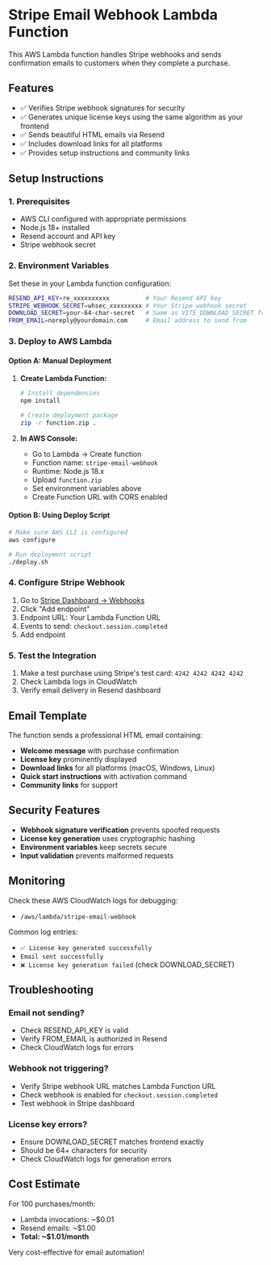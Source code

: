 # Stripe Email Webhook Lambda Function

This AWS Lambda function handles Stripe webhooks and sends confirmation emails to customers when they complete a purchase.

## Features

- ✅ Verifies Stripe webhook signatures for security
- ✅ Generates unique license keys using the same algorithm as your frontend
- ✅ Sends beautiful HTML emails via Resend
- ✅ Includes download links for all platforms
- ✅ Provides setup instructions and community links

## Setup Instructions

### 1. Prerequisites

- AWS CLI configured with appropriate permissions
- Node.js 18+ installed
- Resend account and API key
- Stripe webhook secret

### 2. Environment Variables

Set these in your Lambda function configuration:

```bash
RESEND_API_KEY=re_xxxxxxxxxx          # Your Resend API key
STRIPE_WEBHOOK_SECRET=whsec_xxxxxxxxx # Your Stripe webhook secret
DOWNLOAD_SECRET=your-64-char-secret   # Same as VITE_DOWNLOAD_SECRET from frontend
FROM_EMAIL=noreply@yourdomain.com     # Email address to send from
```

### 3. Deploy to AWS Lambda

#### Option A: Manual Deployment

1. **Create Lambda Function:**
   ```bash
   # Install dependencies
   npm install

   # Create deployment package
   zip -r function.zip .
   ```

2. **In AWS Console:**
   - Go to Lambda → Create function
   - Function name: `stripe-email-webhook`
   - Runtime: Node.js 18.x
   - Upload `function.zip`
   - Set environment variables above
   - Create Function URL with CORS enabled

#### Option B: Using Deploy Script

```bash
# Make sure AWS CLI is configured
aws configure

# Run deployment script
./deploy.sh
```

### 4. Configure Stripe Webhook

1. Go to [Stripe Dashboard → Webhooks](https://dashboard.stripe.com/webhooks)
2. Click "Add endpoint"
3. Endpoint URL: Your Lambda Function URL
4. Events to send: `checkout.session.completed`
5. Add endpoint

### 5. Test the Integration

1. Make a test purchase using Stripe's test card: `4242 4242 4242 4242`
2. Check Lambda logs in CloudWatch
3. Verify email delivery in Resend dashboard

## Email Template

The function sends a professional HTML email containing:

- **Welcome message** with purchase confirmation
- **License key** prominently displayed
- **Download links** for all platforms (macOS, Windows, Linux)
- **Quick start instructions** with activation command
- **Community links** for support

## Security Features

- **Webhook signature verification** prevents spoofed requests
- **License key generation** uses cryptographic hashing
- **Environment variables** keep secrets secure
- **Input validation** prevents malformed requests

## Monitoring

Check these AWS CloudWatch logs for debugging:
- `/aws/lambda/stripe-email-webhook`

Common log entries:
- `✅ License key generated successfully`
- `Email sent successfully`
- `❌ License key generation failed` (check DOWNLOAD_SECRET)

## Troubleshooting

### Email not sending?
- Check RESEND_API_KEY is valid
- Verify FROM_EMAIL is authorized in Resend
- Check CloudWatch logs for errors

### Webhook not triggering?
- Verify Stripe webhook URL matches Lambda Function URL
- Check webhook is enabled for `checkout.session.completed`
- Test webhook in Stripe dashboard

### License key errors?
- Ensure DOWNLOAD_SECRET matches frontend exactly
- Should be 64+ characters for security
- Check CloudWatch logs for generation errors

## Cost Estimate

For 100 purchases/month:
- Lambda invocations: ~$0.01
- Resend emails: ~$1.00
- **Total: ~$1.01/month**

Very cost-effective for email automation!